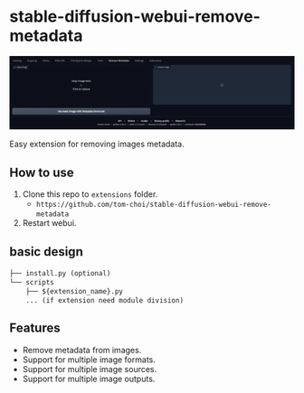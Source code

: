 # stable-diffusion-webui-remove-metadata

![alt text](image.png)

Easy extension for removing images metadata.

## How to use


1. Clone this repo to `extensions` folder.
   - `https://github.com/tom-choi/stable-diffusion-webui-remove-metadata`
2. Restart webui.

## basic design
```
├── install.py (optional)
└── scripts
    ├── ${extension_name}.py
    ... (if extension need module division)
```

## Features

- Remove metadata from images.
- Support for multiple image formats.
- Support for multiple image sources.
- Support for multiple image outputs.
